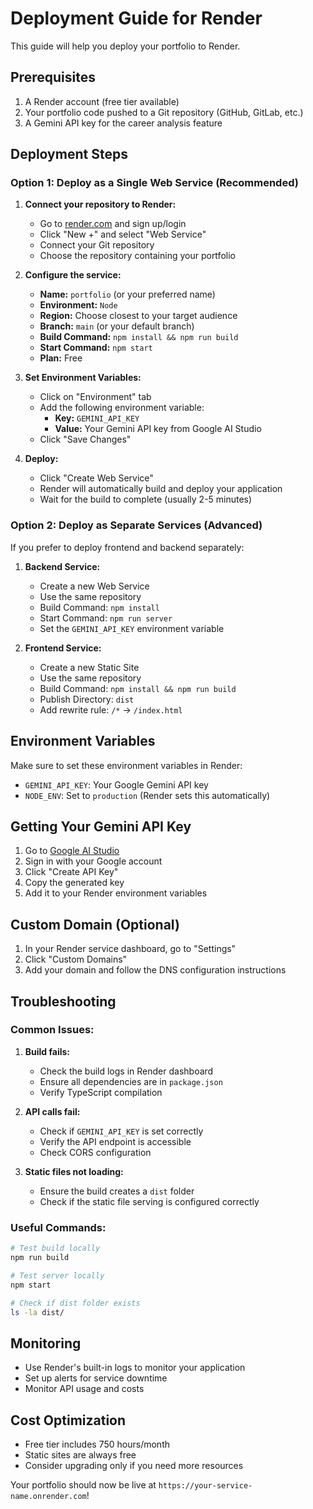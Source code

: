 # Deployment Guide for Render

This guide will help you deploy your portfolio to Render.

## Prerequisites

1. A Render account (free tier available)
2. Your portfolio code pushed to a Git repository (GitHub, GitLab, etc.)
3. A Gemini API key for the career analysis feature

## Deployment Steps

### Option 1: Deploy as a Single Web Service (Recommended)

1. **Connect your repository to Render:**
   - Go to [render.com](https://render.com) and sign up/login
   - Click "New +" and select "Web Service"
   - Connect your Git repository
   - Choose the repository containing your portfolio

2. **Configure the service:**
   - **Name:** `portfolio` (or your preferred name)
   - **Environment:** `Node`
   - **Region:** Choose closest to your target audience
   - **Branch:** `main` (or your default branch)
   - **Build Command:** `npm install && npm run build`
   - **Start Command:** `npm start`
   - **Plan:** Free

3. **Set Environment Variables:**
   - Click on "Environment" tab
   - Add the following environment variable:
     - **Key:** `GEMINI_API_KEY`
     - **Value:** Your Gemini API key from Google AI Studio
   - Click "Save Changes"

4. **Deploy:**
   - Click "Create Web Service"
   - Render will automatically build and deploy your application
   - Wait for the build to complete (usually 2-5 minutes)

### Option 2: Deploy as Separate Services (Advanced)

If you prefer to deploy frontend and backend separately:

1. **Backend Service:**
   - Create a new Web Service
   - Use the same repository
   - Build Command: `npm install`
   - Start Command: `npm run server`
   - Set the `GEMINI_API_KEY` environment variable

2. **Frontend Service:**
   - Create a new Static Site
   - Use the same repository
   - Build Command: `npm install && npm run build`
   - Publish Directory: `dist`
   - Add rewrite rule: `/*` → `/index.html`

## Environment Variables

Make sure to set these environment variables in Render:

- `GEMINI_API_KEY`: Your Google Gemini API key
- `NODE_ENV`: Set to `production` (Render sets this automatically)

## Getting Your Gemini API Key

1. Go to [Google AI Studio](https://makersuite.google.com/app/apikey)
2. Sign in with your Google account
3. Click "Create API Key"
4. Copy the generated key
5. Add it to your Render environment variables

## Custom Domain (Optional)

1. In your Render service dashboard, go to "Settings"
2. Click "Custom Domains"
3. Add your domain and follow the DNS configuration instructions

## Troubleshooting

### Common Issues:

1. **Build fails:**
   - Check the build logs in Render dashboard
   - Ensure all dependencies are in `package.json`
   - Verify TypeScript compilation

2. **API calls fail:**
   - Check if `GEMINI_API_KEY` is set correctly
   - Verify the API endpoint is accessible
   - Check CORS configuration

3. **Static files not loading:**
   - Ensure the build creates a `dist` folder
   - Check if the static file serving is configured correctly

### Useful Commands:

```bash
# Test build locally
npm run build

# Test server locally
npm start

# Check if dist folder exists
ls -la dist/
```

## Monitoring

- Use Render's built-in logs to monitor your application
- Set up alerts for service downtime
- Monitor API usage and costs

## Cost Optimization

- Free tier includes 750 hours/month
- Static sites are always free
- Consider upgrading only if you need more resources

Your portfolio should now be live at `https://your-service-name.onrender.com`! 